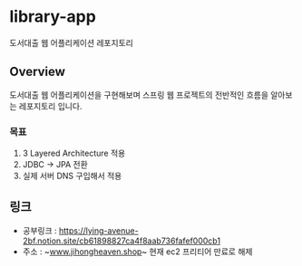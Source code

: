 # library-app
도서대출 웹 어플리케이션 레포지토리

## Overview
도서대출 웹 어플리케이션을 구현해보며 스프링 웹 프로젝트의 전반적인 흐름을 알아보는 레포지토리 입니다.

### 목표
1. 3 Layered Architecture 적용
2. JDBC -> JPA 전환
3. 실제 서버 DNS 구입해서 적용

## 링크
* 공부링크 : https://lying-avenue-2bf.notion.site/cb61898827ca4f8aab736fafef000cb1
* 주소 : ~www.jihongheaven.shop~ 현재 ec2 프리티어 만료로 해제
